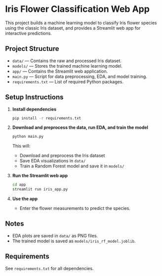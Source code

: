 # Iris Flower Classification Web App

This project builds a machine learning model to classify Iris flower species using the classic Iris dataset, and provides a Streamlit web app for interactive predictions.

## Project Structure

- `data/` — Contains the raw and processed Iris dataset.
- `models/` — Stores the trained machine learning model.
- `app/` — Contains the Streamlit web application.
- `main.py` — Script for data preprocessing, EDA, and model training.
- `requirements.txt` — List of required Python packages.

## Setup Instructions

1. **Install dependencies**

   ```bash
   pip install -r requirements.txt
   ```

2. **Download and preprocess the data, run EDA, and train the model**

   ```bash
   python main.py
   ```
   This will:
   - Download and preprocess the Iris dataset
   - Save EDA visualizations in `data/`
   - Train a Random Forest model and save it in `models/`

3. **Run the Streamlit web app**

   ```bash
   cd app
   streamlit run iris_app.py
   ```

4. **Use the app**
   - Enter the flower measurements to predict the species.

## Notes
- EDA plots are saved in `data/` as PNG files.
- The trained model is saved as `models/iris_rf_model.joblib`.

## Requirements
See `requirements.txt` for all dependencies. 